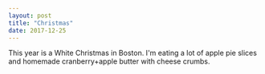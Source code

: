 ```yaml
---
layout: post
title: "Christmas"
date: 2017-12-25
---
```


This year is a White Christmas in Boston. I'm eating a lot of apple pie slices and homemade cranberry+apple butter with cheese crumbs.
